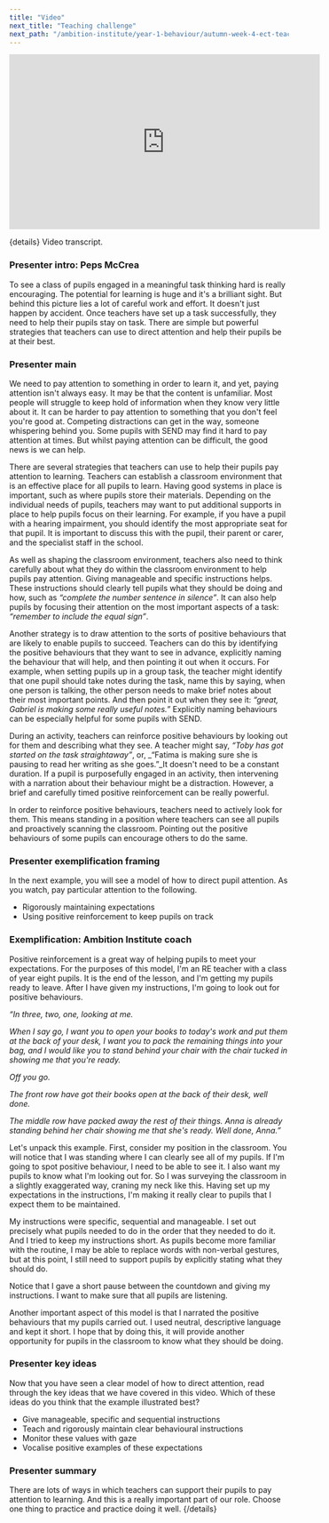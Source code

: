 ```yaml
---
title: "Video"
next_title: "Teaching challenge"
next_path: "/ambition-institute/year-1-behaviour/autumn-week-4-ect-teaching-challenge"
---
```


<iframe width="560"
    height="315"
    src="https://www.youtube.com/embed/C5qXXtnNXik"
    title="YouTube video player"
    frameborder="0"
    allow="accelerometer; autoplay; clipboard-write; encrypted-media; gyroscope; picture-in-picture; web-share" allowfullscreen></iframe>

{details}
Video transcript.

### Presenter intro: Peps McCrea

To see a class of pupils engaged in a meaningful task thinking hard is really encouraging.
The potential for learning is huge and it's a brilliant sight. But behind this picture
lies a lot of careful work and effort. It doesn't just happen by accident. Once teachers
have set up a task successfully, they need to help their pupils stay on task. There
are simple but powerful strategies that teachers can use to direct attention and
help their pupils be at their best.

### Presenter main

We need to pay attention to something in order to learn it, and yet, paying attention
isn't always easy. It may be that the content is unfamiliar. Most people will struggle
to keep hold of information when they know very little about it. It can be harder
to pay attention to something that you don't feel you're good at. Competing distractions
can get in the way, someone whispering behind you. Some pupils with SEND may find
it hard to pay attention at times. But whilst paying attention can be difficult,
the good news is we can help.

There are several strategies that teachers can use to help their pupils pay attention to learning. Teachers can establish a classroom environment that is an effective place for all pupils to learn. Having good systems in place is important, such as where pupils store their materials. Depending on the individual needs of pupils, teachers may want to put additional supports in place to help pupils focus on their learning. For example, if you have a pupil with a hearing impairment, you should identify the most appropriate seat for that pupil. It is important to discuss this with the pupil, their parent or carer, and the specialist staff in the school.

As well as shaping the classroom environment, teachers also need to think carefully about what they do within the classroom environment to help pupils pay attention. Giving manageable and specific instructions helps. These instructions should clearly tell pupils what they should be doing and how, such as _“complete the number sentence in silence”_. It can also help pupils by focusing their attention on the most important aspects of a task: _“remember to include the equal sign”_.

Another strategy is to draw attention to the sorts of positive behaviours that are likely to enable pupils to succeed. Teachers can do this by identifying the positive behaviours that they want to see in advance, explicitly naming the behaviour that will help, and then pointing it out when it occurs. For example, when setting pupils up in a group task, the teacher might identify that one pupil should take notes during the task, name this by saying, when one person is talking, the other person needs to make brief notes about their most important points. And then point it out when they see it: _“great, Gabriel is making some really useful notes.”_ Explicitly naming behaviours can be especially helpful for some pupils with SEND.

During an activity, teachers can reinforce positive behaviours by looking out for them and describing what they see. A teacher might say, _“Toby has got started on the task straightaway”_, or, \_“Fatima is making sure she is pausing to read her writing as she goes.”\_It doesn't need to be a constant duration. If a pupil is purposefully engaged in an activity, then intervening with a narration about their behaviour might be a distraction. However, a brief and carefully timed positive reinforcement can be really powerful.

In order to reinforce positive behaviours, teachers need to actively look for them. This means standing in a position where teachers can see all pupils and proactively scanning the classroom. Pointing out the positive behaviours of some pupils can encourage others to do the same.

### Presenter exemplification framing

In the next example, you will see a model of how to direct pupil attention. As you
watch, pay particular attention to the following.

- Rigorously maintaining expectations
- Using positive reinforcement to keep pupils on track

### Exemplification: Ambition Institute coach

Positive reinforcement is a great way of helping pupils to meet your
expectations. For the purposes of this model, I'm an RE teacher with a class of
year eight pupils. It is the end of the lesson, and I'm getting my pupils ready
to leave. After I have given my instructions, I'm going to look out for positive
behaviours.

_“In three, two, one, looking at me._

_When I say go, I want you to open your books to today's work and put them at the back of your desk, I want you to pack the remaining things into your bag, and I would like you to stand behind your chair with the chair tucked in showing me that you're ready._

_Off you go._

_The front row have got their books open at the back of their desk, well done._

_The middle row have packed away the rest of their things. Anna is already standing behind her chair showing me that she's ready. Well done, Anna.”_

Let's unpack this example. First, consider my position in the classroom. You will notice that I was standing where I can clearly see all of my pupils. If I'm going to spot positive behaviour, I need to be able to see it. I also want my pupils to know what I'm looking out for. So I was surveying the classroom in a slightly exaggerated way, craning my neck like this. Having set up my expectations in the instructions, I'm making it really clear to pupils that I expect them to be maintained.

My instructions were specific, sequential and manageable. I set out precisely what pupils needed to do in the order that they needed to do it. And I tried to keep my instructions short. As pupils become more familiar with the routine, I may be able to replace words with non-verbal gestures, but at this point, I still need to support pupils by explicitly stating what they should do.

Notice that I gave a short pause between the countdown and giving my instructions. I want to make sure that all pupils are listening.

Another important aspect of this model is that I narrated the positive behaviours that my pupils carried out. I used neutral, descriptive language and kept it short. I hope that by doing this, it will provide another opportunity for pupils in the classroom to know what they should be doing.

### Presenter key ideas

Now that you have seen a clear model of how to direct attention, read through the
key ideas that we have covered in this video. Which of these ideas do you think that
the example illustrated best?

- Give manageable, specific and sequential instructions
- Teach and rigorously maintain clear behavioural instructions
- Monitor these values with gaze
- Vocalise positive examples of these expectations

### Presenter summary

There are lots of ways in which teachers can support their pupils to pay
attention to learning. And this is a really important part of our role. Choose
one thing to practice and practice doing it well. {/details}
